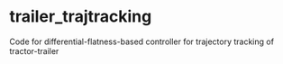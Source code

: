 # trailer_trajtracking
Code for differential-flatness-based controller for trajectory tracking of tractor-trailer
